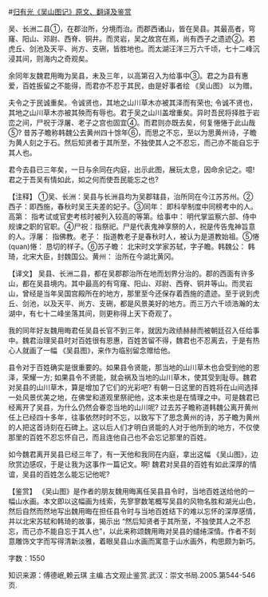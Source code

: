 #[归有光《吴山图记》原文、翻译及鉴赏](https://www.vrrw.net/wx/14195.html)

吴、长洲二县①，在郡治所，分境而治。而郡西诸山，皆在吴县。其最高者，穹窿、阳山、邓尉、西脊、铜井。而灵岩，吴之故宫在焉，尚有西子之遗迹②。若虎丘、剑池及天平、尚方、支硎，皆胜地也。而太湖汪洋三万六千顷，七十二峰沉浸其间，则海内之奇观矣。

余同年友魏君用晦为吴县，未及三年，以高第召入为给事中③。君之为县有惠爱，百姓扳留之不能得，而君亦不忍于其民，由是好事者绘 《吴山图》 以为赠。

夫令之于民诚重矣。令诚贤也，其地之山川草木亦被其泽而有荣也; 令诚不贤也，其地之山川草木亦被其殃而有辱也。君于吴之山川盖增重矣。异时吾民将择胜于岩峦之间，尸祝于浮屠、老子之宫也固宜④。而君则亦既去矣，何复惓惓于此山哉⑤? 昔苏子瞻称韩魏公去黄州四十馀年⑥，而思之不忘，至以为思黄州诗，子瞻为黄人刻之于石。然后知贤者于其所至，不独使其人之不忍忘，而己亦不能自忘于其人也。

君今去县已三年矣，一日与余同在内庭，出示此图，展玩太息，因命余记之。噫! 君之于吾吴有情如此，如之何而使吾民能忘之也?



【注释】 ①吴、长洲：吴县与长洲县均为吴郡辖县，治所同在今江苏苏州。②西子：即西施，春秋时吴王夫差的妃子。③同年： 即科举制度中同榜考中的人。高第： 指考试或官吏考核时被列入较高的等第。给事中： 明代掌监察六部、侍中规谏之职的官职。④尸祝：指祭祀。尸是代表鬼神享祭的人，祝是传告鬼神旨意的人。浮屠： 指佛教。老子： 指道教老子是春秋时人，被认为是道教始祖。⑤惓(quan)惓： 恳切的样子。⑥苏子瞻： 北宋时文学家苏轼，字子瞻。韩魏公： 韩琦，北宋大臣，封魏国公。黄州： 治所在今湖北黄冈。

【译文】 吴县、长洲二县，都在吴郡郡治所在地而划界分治的。郡的西面有许多山，都在吴县境内。其中最高的有穹窿、阳山、邓尉、西脊、铜井等山。而灵岩山，曾经是当年吴国宫殿所在的地方，那里至今还保存着西施的遗迹。至于说到虎丘、剑池，以及天平、尚方、支硎，都是风景美好的地方。而三万六千顷浩瀚的太湖中，有七十二峰坐落其间，则更称得上天下奇观了。

我的同年好友魏用晦君任吴县长官不到三年，就因为政绩赫赫而被朝廷召入任给事中。魏君治理吴县时对百姓很有恩惠，百姓苦留不得，魏君也不忍离去，于是有热心人就画了一幅 《吴县图》，来作为临别留念赠给他。

县令对于百姓确实是很重要的。如果县令贤能，那当地的山川草木也会受到他的恩泽，荣耀一方; 如果县令不贤能，就会祸及当地的山川草木，使其受到耻辱。魏君对吴县的山川草木，算是增加了它们的光彩吧? 有朝一日这里的百姓将在山间选择一处风景优美之地，在佛堂和道观里祭祀他，这本来也是在情理之中。可是魏君已经离开了吴县，为什么仍然会眷恋当地的山川呢? 过去苏子瞻称道韩魏公离开黄州任上已经四十多年，往事依然时时不忘，以致写下了思念黄州的诗，苏子瞻为黄州的人把这首诗刻在石碑上。这以后人们才明白贤能的人对于他所到的地方，不仅使那里的百姓不忍忘怀自己，而且连他自己也不会忘记那里的百姓。

如今魏君离开吴县已经三年了，有一天他和我同在内庭，拿出这幅 《吴山图》，边欣赏边感叹，于是让我为这事作一篇记文。啊! 魏君对吴县的百姓有如此深厚的情谊，吴县的百姓怎么能忘记他呢?

【鉴赏】 《吴山图》是作者的朋友魏用晦离任吴县县令时，当地百姓送给他的一幅山水画。本文即以这幅画为线索，先寥寥数笔概写吴县的风物名胜和湖光山色，然后自然而然地写出魏用晦在担任县令时与当地百姓结下的难以忘怀的深厚感情，并以北宋苏轼和韩琦的故事，揭示出 “然后知贤者于其所至，不独使其人之不忍忘，而己亦不能自忘于其人也”，以此来称颂魏用晦对吴县的缱绻深情。作者不刻意雕饰文字而写得清新淡雅，着眼吴县山水画而寓意于山水画外，构思颇为新巧。

字数：1550

知识来源：傅德岷,赖云琪 主编.古文观止鉴赏.武汉：崇文书局.2005.第544-546页.

